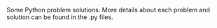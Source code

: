 Some Python problem solutions. More details about each problem and solution can be found in the .py files.
